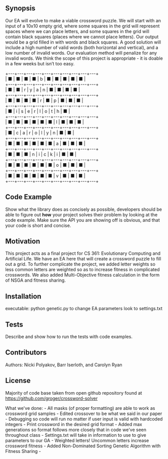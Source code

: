 ## Synopsis

Our EA will evolve to make a viable crossword puzzle. We will start with an input of a 10x10 empty grid, where some squares in the grid will represent spaces where we can place letters, and some squares in the grid will contain black squares (places where we cannot place letters). Our output would be a grid filled in with words and black squares.  A good solution will include a high number of valid words (both horizontal and vertical), and a low number of invalid words. Our evaluation method will penalize for any invalid words. We think the scope of this project is appropriate - it is doable in a few weeks but isn’t too easy.

+---+---+---+---+---+---+---+---+---+---+  
| ■ | ■ | ■ | ■ | b | ■ | ■ | ■ | ■ | ■ |  
+---+---+---+---+---+---+---+---+---+---+  
| ■ | ■ | r | y | a | n | ■ | ■ | ■ | ■ |  
+---+---+---+---+---+---+---+---+---+---+  
| ■ | ■ | ■ | ■ | r | ■ | p | ■ | ■ | ■ |  
+---+---+---+---+---+---+---+---+---+---+  
| ■ | i | s | e | r | l | o | t | h | ■ |  
+---+---+---+---+---+---+---+---+---+---+  
| ■ | ■ | ■ | ■ | ■ | ■ | l | ■ | ■ | ■ |  
+---+---+---+---+---+---+---+---+---+---+  
| ■ | c | a | r | o | l | y | n | ■ | ■ |  
+---+---+---+---+---+---+---+---+---+---+  
| ■ | ■ | ■ | ■ | ■ | ■ | a | ■ | ■ | ■ |  
+---+---+---+---+---+---+---+---+---+---+  
| ■ | ■ | ■ | n | i | c | k | i | ■ | ■ |  
+---+---+---+---+---+---+---+---+---+---+  
| ■ | ■ | ■ | ■ | ■ | ■ | o | ■ | ■ | ■ |  
+---+---+---+---+---+---+---+---+---+---+  
| ■ | ■ | ■ | ■ | ■ | ■ | v | ■ | ■ | ■ |  
+---+---+---+---+---+---+---+---+---+---+  



## Code Example

Show what the library does as concisely as possible, developers should be able to figure out **how** your project solves their problem by looking at the code example. Make sure the API you are showing off is obvious, and that your code is short and concise.

## Motivation

This project acts as a final project for CS 361: Evolutionary Computing and Artificial Life.  We have an EA here that will create a crossword puzzle to fill out a grid.  To further complicate the project, we added letter weights so less common letters are weighted so as to increase fitness in complicated crosswords.  We also added Multi-Objective fitness calculation in the form of NSGA and fitness sharing.

## Installation

executable: python genetic.py
to change EA parameters look to settings.txt

## Tests

Describe and show how to run the tests with code examples.

## Contributors

Authors:  Nicki Polyakov, Barr Iserloth, and Carolyn Ryan

## License

Majority of code base taken from open github repository found at https://github.com/groger/crossword-solver



What we've done:
    - All masks (of proper formatting) are able to work as crossword grid samples
    - Edited crossover to be what we said in our paper
    - Debugging so code will run no matter if user input is valid with hardcoded integers
    - Print crossword in the desired grid format
    - Added max generations so format follows more closely that in code we've seen throughout class
    - Settings.txt will take in information to use to give parameters to our GA
    - Weighted letters! Uncommon letters increase crossword fitness
    - Added Non-Dominated Sorting Genetic Algorithm with Fitness Sharing
    -

